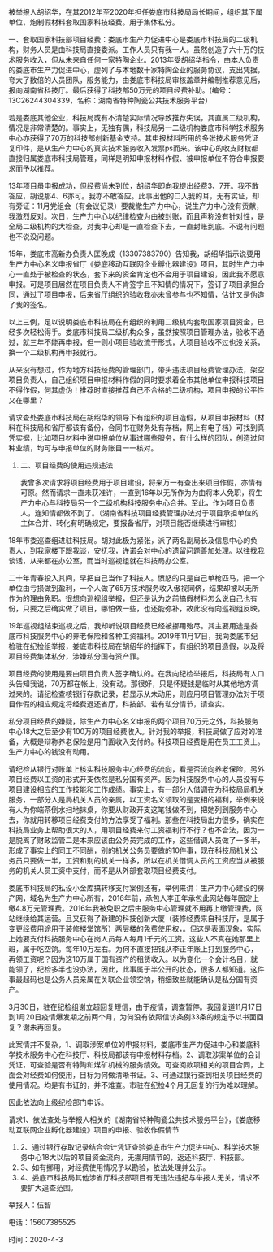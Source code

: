 被举报人胡绍华，在其2012年至2020年担任娄底市科技局局长期间，组织其下属单位，炮制假材料套取国家科技经费。用于集体私分。

一、套取国家科技部项目经费：娄底市生产力促进中心是娄底市科技局的二级机构，财务人员是由科技局直接委派。工作人员只有我一人。虽然创造了六十万的技术服务收入，但从未来自任何一家特陶企业。2013年受胡绍华指令，由本人负责的娄底市生产力促进中心，虚列了与本地数十家特陶企业的服务协议，支出凭据，夸大了数倍的人员团队，服务能力，由娄底市科技局审核盖章并编制推荐意见后，报向湖南省科技厅。最后获得了科技部50万元的项目经费补助。(编号：13C26244304339，名称：湖南省特种陶瓷公共技术服务平台）

若是娄底其他企业，科技局或有不清楚实际情况导致推荐失误，其直属二级机构，情况是非常清楚的。事实上，无独有偶，科技局另一二级机构娄底市科学技术服务中心亦获得了70万的科技部创新基金支持。其申报材料所用的多张技术服务凭证复印件，是从生产力中心的真实技术服务收入发票ps而来。该中心的收支财权都直接归属娄底市科技局管理，同样是明知申报材料作假、被申报单位不符合申报要求而予以推荐。

13年项目虽申报成功，但经费尚未到位，胡绍华即向我提出经费3、7开。我不敢答应，胡说那4、6亦可。我亦不敢答应。此事出他的口入我的耳，无有实证，却有旁证：11月党组会（有会议记录）要裁撤生产力中心，说生产力中心没有贡献，我激烈反对。次日，生产力中心以纪律检查为由被封账，而且声称没有针对性，是全局二级机构的大检查，对我中心却是一直检查下去，一直封账到底。不说有问题也不说没问题。

15年，娄底市高新办负责人匡晚成（13307383790）告知我，胡绍华指示说要用生产力中心名义申报省厅《娄底移动互联网企业孵化器建设》项目，其时生产力中心一直处于被检查的状态，套下来的资金肯定也不会用于项目建设，因此我不愿意申报。可是项目居然在项目负责人不肯签字且不知情的情况下，签订了项目承担合同，通过了项目申报，后来省厅组织的验收我亦未曾参与也不知情，估计又是伪造了我的签名。

以上三例，足以说明娄底市科技局在有组织的利用二级机构套取国家项目资金，已经多次轻松得手。娄底市科技局二级机构众多，虽然按照项目管理办法，验收不通过，就三年不能再申报，但一则小项目验收流于形式，大项目验收不过也没关系，换一个二级机构再申报就行。

从来没有想过，作为地方科技经费的管理部门，带头违法项目经费管理办法，架空项目负责人，自己组织项目申报材料作假的同时要求着全市其他单位申报科技项目不得作假，何其虚伪！推荐时直接推荐自己不合格的二级机构，项目申报的公平性又在哪里？

请求查处娄底市科技局在胡绍华的领导下有组织的项目造假，从项目申报材料（材料在科技局和省厅都该有备份，合同书在财务处有存档，网上有电子档）可找到真凭实据，比如项目材料中说申报单位从事过哪些服务，有什么样的团队，创造过何种业绩，均可与申报单位的财务账目一一核对。

1. 二、项目经费的使用违规违法

   我曾多次请求将项目经费用于项目建设，将来万一有查出来项目作假，亦情有可原。然而请求一直未获准许，一直到16年以无所作为为由将本人免职，将生产力中心与科技局另一个二级机构科技服务中心合并。至此，作为项目负责人，连知情都做不到了。（湖南省科技项目经费管理办法对于项目承担单位的主体合并、转化有明确规定，要报备省厅，对项目能否继续进行审核）

18年市委巡查组进驻科技局。胡对此极为紧张，派了两名副局长及信息中心的负责人，到我家楼下跟我谈，安抚我，许诺会对中心的遗留问题善加处理。以往找我谈话，从来都在办公室，而当时巡视组就在科技局办公室。

二十年青春投入其间，早把自己当作了科技人。愤怒的只是自己单枪匹马，把一个单位由亏损做到盈利，一个人做了65万技术服务收入傲视同侪，结果却被以无所作为的理由免职。很想向巡视组举报，但还是认为之前搞假材料怎么说自己也有份，只要之后确实做了项目，哪怕做一些，也还能弥补，故此没有向巡视组反映。

19年巡视组结束巡视之后，我却听说项目经费已经被挪用殆尽。其主要用途是娄底市科技服务中心的养老保险和各种工资福利。2019年11月17日，我向娄底市纪检驻在纪检组举报，娄底市科技局在胡绍华的指挥下，有组织的项目造假，以及将项目经费集体私分，涉嫌私分国有资产罪。

项目经费的使用是要由项目负责人签字确认的。在我向纪检举报后，科技局有人口头告知我说，70万都在帐上，没有动。那很好，只是怀疑钱是临时从其他地方调过来的。请纪检查核银行存款记录，若显示从未动用，则应用项目管理办法对于项目作假的相应规定将经费退还省厅，科技部。若有私分情节，请查实。

私分项目经费的嫌疑，除生产力中心名义申报的两个项目70万元之外，科技服务中心18大之后至少有100万的项目经费收入。针对我的举报，科技局做了应对的准备，大概是辩称养老保险是用门面收入支付的。科技项目经费是用在员工工资上。生产力中心的钱没有动用。

请纪检从银行对账单上核实科技服务中心经费的流向，看是否流向养老保险，另外项目经费以工资的形式开支依然是私分国有资产。因为科技服务中心的人员没有与项目建设相应的工作技能和工作成绩。事实上，有一部分人借调在为科技局局机关服务，一部分人是局机关人员的亲属，以工资名义领取的是变相的福利，举例来说有人为你端茶倒水扫地抹桌，你要从财政开支这笔钱做不到，把她列到服务中心去，你就用转移项目经费支付的方法享受了福利。那些在科技局出力很多，确实在科技局业务上帮助很大的人，用项目经费来付工资福利行不行？也不合法，因为一是脱离了财政监管二是本来应该由公务员完成的工作，这些借调人员做了一多半，形成了事实上的同工不同酬，别的机关公务员要做的10件事，现在科技局机关公务员只要做一半，工资和别的机关一样多，所以在机关借调人员的工资应当从被服务的机关人员工资中支付，而不是从外部套取项目经费支付。

娄底市科技局的私设小金库搞转移支付案例还有，举例来讲：生产力中心建设的房产网，域名为生产力中心所有，2016年前，承包人李正年承包此网站每年固定上缴4.8万元管理费。2016年我被免职之后由服务中心管理就不用再上缴管理费，网站继续给其运营。且又获得了新建的科技创新大厦（装修经费来自科技厅，是属于变更经费用途用于装修楼堂馆所）两层楼的免费使用权，。但这是表面现象，实际上她要支付科技服务中心在岗人员每人每月1千元的工资。这些人不真在她那里上班，属于吃空饷。每年10万左右。为何不直接把钱从李正年账上打到服务中心，再领工资呢？因为这10万属于国有资产的租赁收入。以为变化一个会计名目，就能领了，纪检多半也没办法，因此，此事属于半公开的状态，很多人都知道。这件事最起码也是公务人员亲属在关联企业领空饷，稍细致些就能确认是私分国有资产。

  3月30日，驻在纪检组谢立超回复短信，由于疫情，调查暂停。我回复道11月17日到1月20日疫情爆发期之前两个月，为何没有依照信访条例33条的规定予以书面回复？谢未再回复。

此案情并不复杂，1、调取涉案单位的申报材料，娄底市生产力促进中心和娄底科学技术服务中心在科技厅、科技局都该有申报材料存档。2、调取涉案单位的会计凭证，可查验是否有特陶和煤矿机械的服务绩效。可查阅款项相关的项目合同，上面会对经费如何使用，目标为何做清晰书证。3、可通过银行查到相关项目经费的使用情况。均是有书证的，并不难查。市驻在纪检4个月无回复的行为难以理解。

因此依法向上级纪检部门申诉。

请求1、依法查处与举报人相关的《湖南省特种陶瓷公共技术服务平台》，《娄底移动互联网企业孵化器建设》项目的申报、验收作假情节

1. 2、通过银行存取记录结合会计凭证查验娄底市生产力促进中心、科学技术服务中心18大以后的项目资金流向，无挪用情节的，返还科技厅、科技部。
2. 3、如有挪用，对经费使用情况予以勘验，依法处理并公示。
3. 4、娄底市科技局其他涉省厅科技部项目有无违法违纪与举报人无关，请求不要扩大追查范围。

举报人：伍智

电话：15607385525

时间：2020-4-3
